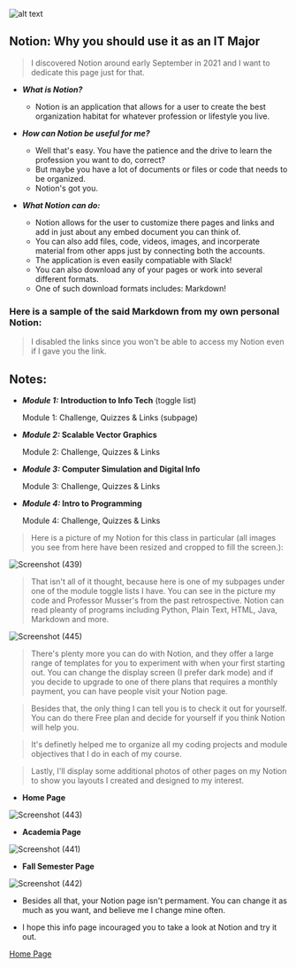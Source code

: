 ![alt text](https://thisweekinstartups.com/wp-content/uploads/2020/04/notion-logos-for-.com_.png)
## Notion: Why you should use it as an IT Major

> I discovered Notion around early September in 2021 and I want to dedicate this page just for that.

* **_What is Notion?_**

  * Notion is an application that allows for a user to create the best organization habitat for whatever profession or lifestyle you live.

* **_How can Notion be useful for me?_**

  * Well that's easy. You have the patience and the drive to learn the profession you want to do, correct?
  * But maybe you have a lot of documents or files or code that needs to be organized.
  * Notion's got you.

* **_What Notion can do:_**
  * Notion allows for the user to customize there pages and links and add in just about any embed document you can think of.
  * You can also add files, code, videos, images, and incorperate material from other apps just by connecting both the accounts.
  * The application is even easily compatiable with Slack!
  * You can also download any of your pages or work into several different formats.
  * One of such download formats includes: Markdown!

### **Here is a sample of the said Markdown from my own personal Notion:**
> I disabled the links since you won't be able to access my Notion even if I gave you the link.


## Notes:

- ***Module 1:*** **Introduction to Info Tech** (toggle list)
    
    Module 1: Challenge, Quizzes & Links (subpage)
    
- ***Module 2:* Scalable Vector Graphics**
    
    Module 2: Challenge, Quizzes & Links
    
- ***Module 3:* Computer Simulation and Digital Info**
    
    Module 3: Challenge, Quizzes & Links
    
- ***Module 4:* Intro to Programming**
    
    Module 4: Challenge, Quizzes & Links
   
   
> Here is a picture of my Notion for this class in particular (all images you see from here have been resized and cropped to fill the screen.):

![Screenshot (439)](https://user-images.githubusercontent.com/89430068/138034638-b53b5482-702f-4362-b303-28302a2e7678.png)

> That isn't all of it thought, because here is one of my subpages under one of the module toggle lists I have. You can see in the picture my code and Professor Musser's from the past retrospective. Notion can read pleanty of programs including Python, Plain Text, HTML, Java, Markdown and more.

![Screenshot (445)](https://user-images.githubusercontent.com/89430068/138035550-3730c5c7-c48f-4964-bde5-bb6ba1705e78.png)

> There's plenty more you can do with Notion, and they offer a large range of templates for you to experiment with when your first starting out. You can change the display screen (I prefer dark mode) and if you decide to upgrade to one of there plans that requires a monthly payment, you can have people visit your Notion page.

> Besides that, the only thing I can tell you is to check it out for yourself. You can do there Free plan and decide for yourself if you think Notion will help you. 

> It's definetly helped me to organize all my coding projects and module objectives that I do in each of my course. 

> Lastly, I'll display some additional photos of other pages on my Notion to show you layouts I created and designed to my interest.

 * **Home Page**
 
![Screenshot (443)](https://user-images.githubusercontent.com/89430068/138038316-a9ebf59a-a6c3-481c-9c6b-b8cdffd6d2e8.png)

 * **Academia Page**
 
![Screenshot (441)](https://user-images.githubusercontent.com/89430068/138038340-1a3e13bd-4f04-46ec-a631-7c4c9cceae2a.png)

 * **Fall Semester Page**
 
![Screenshot (442)](https://user-images.githubusercontent.com/89430068/138038364-08aa5f52-1f78-411f-a656-ef34adf34a3e.png)

* Besides all that, your Notion page isn't permament. You can change it as much as you want, and believe me I change mine often. 

* I hope this info page incouraged you to take a look at Notion and try it out.

[Home Page](https://github.com/Stummpy/IT-1000-Midterm/blob/main/README.md)
